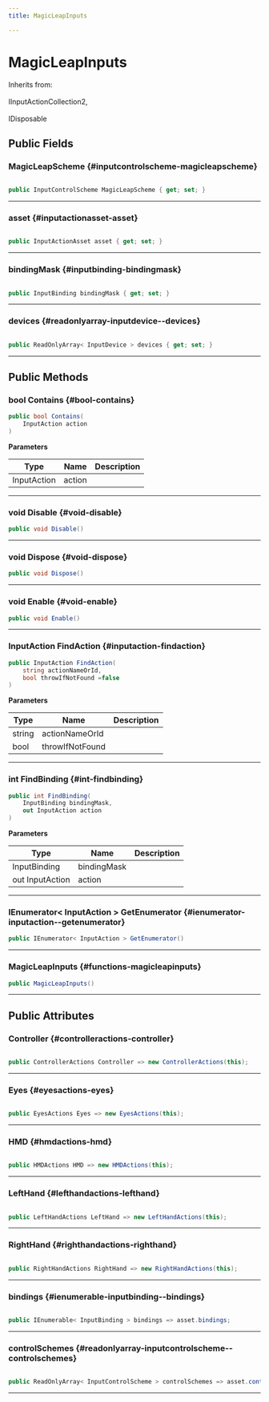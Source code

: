 ```yaml
---
title: MagicLeapInputs

---
```


# MagicLeapInputs







Inherits from: <br></br>IInputActionCollection2,<br></br>IDisposable




## Public Fields

### MagicLeapScheme {#inputcontrolscheme-magicleapscheme}

```csharp

public InputControlScheme MagicLeapScheme { get; set; }

```






-----------

### asset {#inputactionasset-asset}

```csharp

public InputActionAsset asset { get; set; }

```






-----------

### bindingMask {#inputbinding-bindingmask}

```csharp

public InputBinding bindingMask { get; set; }

```






-----------

### devices {#readonlyarray-inputdevice--devices}

```csharp

public ReadOnlyArray< InputDevice > devices { get; set; }

```






-----------

## Public Methods

### bool Contains {#bool-contains}

```csharp
public bool Contains(
    InputAction action
)
```


**Parameters**

| Type | Name  | Description  | 
|--|--|--|
| InputAction |action||






-----------

### void Disable {#void-disable}

```csharp
public void Disable()
```






-----------

### void Dispose {#void-dispose}

```csharp
public void Dispose()
```






-----------

### void Enable {#void-enable}

```csharp
public void Enable()
```






-----------

### InputAction FindAction {#inputaction-findaction}

```csharp
public InputAction FindAction(
    string actionNameOrId,
    bool throwIfNotFound =false
)
```


**Parameters**

| Type | Name  | Description  | 
|--|--|--|
| string |actionNameOrId||
| bool |throwIfNotFound||






-----------

### int FindBinding {#int-findbinding}

```csharp
public int FindBinding(
    InputBinding bindingMask,
    out InputAction action
)
```


**Parameters**

| Type | Name  | Description  | 
|--|--|--|
| InputBinding |bindingMask||
| out InputAction |action||






-----------

### IEnumerator&lt; InputAction &gt; GetEnumerator {#ienumerator-inputaction--getenumerator}

```csharp
public IEnumerator< InputAction > GetEnumerator()
```






-----------

###  MagicLeapInputs {#functions-magicleapinputs}

```csharp
public MagicLeapInputs()
```






-----------

## Public Attributes

### Controller {#controlleractions-controller}

```csharp

public ControllerActions Controller => new ControllerActions(this);

```






-----------

### Eyes {#eyesactions-eyes}

```csharp

public EyesActions Eyes => new EyesActions(this);

```






-----------

### HMD {#hmdactions-hmd}

```csharp

public HMDActions HMD => new HMDActions(this);

```






-----------

### LeftHand {#lefthandactions-lefthand}

```csharp

public LeftHandActions LeftHand => new LeftHandActions(this);

```






-----------

### RightHand {#righthandactions-righthand}

```csharp

public RightHandActions RightHand => new RightHandActions(this);

```






-----------

### bindings {#ienumerable-inputbinding--bindings}

```csharp

public IEnumerable< InputBinding > bindings => asset.bindings;

```






-----------

### controlSchemes {#readonlyarray-inputcontrolscheme--controlschemes}

```csharp

public ReadOnlyArray< InputControlScheme > controlSchemes => asset.controlSchemes;

```






-----------

